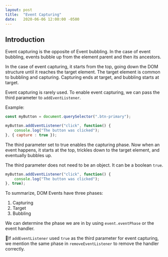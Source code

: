 ```yaml
---
layout: post
title:  "Event Capturing"
date:   2020-06-06 12:00:00 -0500
---
```


## Introduction

Event capturing is the opposite of Event bubbling. In the case of event bubbling, events bubble up from the element parent and then its ancestors.

In the case of event capturing, it starts from the top, going down the DOM structure until it reaches the target element. The target element is common to bubbling and capturing. Capturing ends at target, and bubbling starts at target.

Event capturing is rarely used. To enable event capturing, we can pass the third parameter to `addEventListener`.

Example:

```javascript
const myButton = document.querySelector(".btn-primary");

myButton.addEventListener("click", function() {
    console.log("The button was clicked");
}, { capture : true });
```

The third parameter set to true enables the capturing phase. Now when an event happens, it starts at the top, trickles down to the target element, and eventually bubbles up.

The third parameter does not need to be an object. It can be a boolean `true`.

```javascript
myButton.addEventListener("click", function() {
    console.log("The button was clicked");
}, true);
```

To summarize, DOM Events have three phases:

1. Capturing
2. Target
3. Bubbling

We can determine the phase we are in by using `event.eventPhase` or the event handler.

🚨If `addEventListener` used `true` as the third parameter for event capturing, we mention the same phase in `removeEventListener` to remove the handler correctly.
